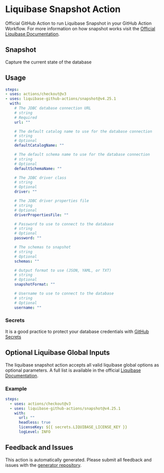 # Liquibase Snapshot Action
Official GitHub Action to run Liquibase Snapshot in your GitHub Action Workflow. For more information on how snapshot works visit the [Official Liquibase Documentation](https://docs.liquibase.com/commands/home.html).
## Snapshot
Capture the current state of the database
## Usage
```yaml
steps:
- uses: actions/checkout@v3
- uses: liquibase-github-actions/snapshot@v4.25.1
  with:
    # The JDBC database connection URL
    # string
    # Required
    url: ""

    # The default catalog name to use for the database connection
    # string
    # Optional
    defaultCatalogName: ""

    # The default schema name to use for the database connection
    # string
    # Optional
    defaultSchemaName: ""

    # The JDBC driver class
    # string
    # Optional
    driver: ""

    # The JDBC driver properties file
    # string
    # Optional
    driverPropertiesFile: ""

    # Password to use to connect to the database
    # string
    # Optional
    password: ""

    # The schemas to snapshot
    # string
    # Optional
    schemas: ""

    # Output format to use (JSON, YAML, or TXT)
    # string
    # Optional
    snapshotFormat: ""

    # Username to use to connect to the database
    # string
    # Optional
    username: ""

```

### Secrets
It is a good practice to protect your database credentials with [GitHub Secrets](https://docs.github.com/en/actions/security-guides/encrypted-secrets)

## Optional Liquibase Global Inputs
The liquibase snapshot action accepts all valid liquibase global options as optional parameters. A full list is available in the official [Liquibase Documentation](https://docs.liquibase.com/parameters/command-parameters.html).

### Example
```yaml
steps:
  - uses: actions/checkout@v3
  - uses: liquibase-github-actions/snapshot@v4.25.1
    with:
      url: ""
      headless: true
      licenseKey: ${{ secrets.LIQUIBASE_LICENSE_KEY }}
      logLevel: INFO
```

## Feedback and Issues
This action is automatically generated. Please submit all feedback and issues with the [generator repository](https://github.com/liquibase/github-action-generator/issues).
